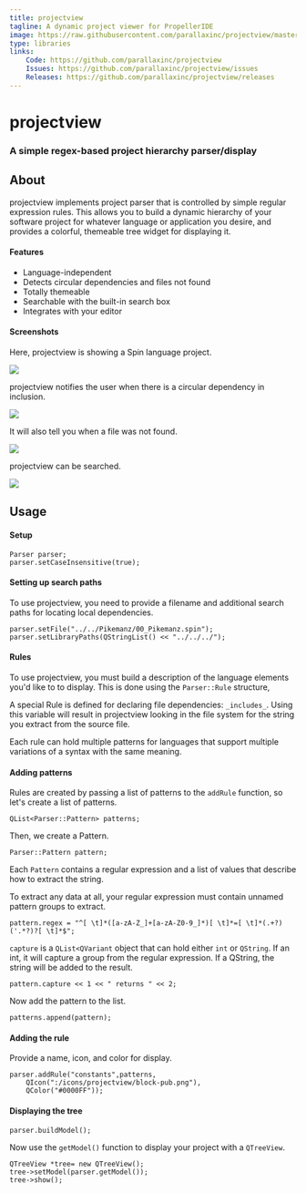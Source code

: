 ```yaml
---
title: projectview
tagline: A dynamic project viewer for PropellerIDE
image: https://raw.githubusercontent.com/parallaxinc/projectview/master/screenshots/search.png
type: libraries
links:
    Code: https://github.com/parallaxinc/projectview
    Issues: https://github.com/parallaxinc/projectview/issues
    Releases: https://github.com/parallaxinc/projectview/releases
---
```

# projectview

### A simple regex-based project hierarchy parser/display

## About

projectview implements project parser that is controlled by simple regular expression rules. This allows you to build a dynamic hierarchy of your software project for whatever language or application you desire, and provides a colorful, themeable tree widget for displaying it.

#### Features

* Language-independent
* Detects circular dependencies and files not found
* Totally themeable
* Searchable with the built-in search box
* Integrates with your editor

#### Screenshots

Here, projectview is showing a Spin language project.

![](https://raw.githubusercontent.com/parallaxinc/projectview/master/screenshots/projectview.png)

projectview notifies the user when there is a circular dependency in inclusion.

![](https://raw.githubusercontent.com/parallaxinc/projectview/master/screenshots/circular.png)

It will also tell you when a file was not found.

![](https://raw.githubusercontent.com/parallaxinc/projectview/master/screenshots/notfound.png)

projectview can be searched.

![](https://raw.githubusercontent.com/parallaxinc/projectview/master/screenshots/search.png)

## Usage

#### Setup

    Parser parser;
    parser.setCaseInsensitive(true);

#### Setting up search paths

To use projectview, you need to provide a filename and
additional search paths for locating local dependencies.

    parser.setFile("../../Pikemanz/00_Pikemanz.spin");
    parser.setLibraryPaths(QStringList() << "../../../");

#### Rules

To use projectview, you must build a description of the
language elements you'd like to to display. This is done using the
`Parser::Rule` structure,

A special Rule is defined for declaring file dependencies: `_includes_`.
Using this variable will result in projectview looking in the file system
for the string you extract from the source file.

Each rule can hold multiple patterns for languages that support multiple
variations of a syntax with the same meaning.

#### Adding patterns

Rules are created by passing a list of patterns to the `addRule` function,
so let's create a list of patterns.

    QList<Parser::Pattern> patterns;

Then, we create a Pattern.

    Parser::Pattern pattern;

Each `Pattern` contains a regular expression and a list
of values that describe how to extract the string.

To extract any data at all, your regular expression must contain
unnamed pattern groups to extract.

    pattern.regex = "^[ \t]*([a-zA-Z_]+[a-zA-Z0-9_]*)[ \t]*=[ \t]*(.+?)('.*?)?[ \t]*$";

`capture` is a `QList<QVariant` object that can hold either `int` or
`QString`. If an int, it will capture a group from the regular expression. If
a QString, the string will be added to the result.

    pattern.capture << 1 << " returns " << 2;

Now add the pattern to the list.

    patterns.append(pattern);

#### Adding the rule

Provide a name, icon, and color for display.

    parser.addRule("constants",patterns,
        QIcon(":/icons/projectview/block-pub.png"),
        QColor("#0000FF"));

#### Displaying the tree

    parser.buildModel();
    
Now use the `getModel()` function to display your project with a 
`QTreeView`.

    QTreeView *tree= new QTreeView();
    tree->setModel(parser.getModel());
    tree->show();

